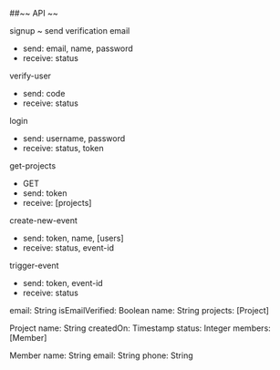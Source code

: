 ##~~ API ~~

signup ~ send verification email
- send: email, name, password
- receive: status

verify-user
- send: code
- receive: status

login
- send: username, password
- receive: status, token

get-projects
- GET
- send: token
- receive: [projects]

create-new-event
- send: token, name, [users]
- receive: status, event-id

trigger-event
- send: token, event-id
- receive: status


email: String
isEmailVerified: Boolean
name: String
projects: [Project]


Project
name: String
createdOn: Timestamp
status: Integer
members: [Member]

Member
name: String
email: String
phone: String